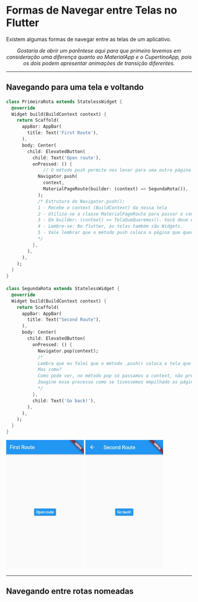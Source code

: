 # Formas de Navegar entre Telas no Flutter

Existem algumas formas de navegar entre as telas de um aplicativo.

<div align='center'>
    <i>
    Gostaria de abrir um parêntese aqui para que primeiro levemos em consideração uma diferença quanto ao MaterialApp e o CupertinoApp, pois os dois podem apresentar animações de transição diferentes.
    </i>
</div>

---

## Navegando para uma tela e voltando

```dart
class PrimeiraRota extends StatelessWidget {
  @override
  Widget build(BuildContext context) {
    return Scaffold(
      appBar: AppBar(
        title: Text('First Route'),
      ),
      body: Center(
        child: ElevatedButton(
          child: Text('Open route'),
          onPressed: () {
              // O método push permite nos levar para uma outra página.
            Navigator.push(
              context,
              MaterialPageRoute(builder: (context) => SegundaRota()),
            );
            /* Estrutura do Navigator.push():
            1 - Recebe o context (BuildContext) da nossa tela
            2 - Utiliza-se a classe MaterialPageRoute para passar o context no construtor (builder), `retornando` para nós a tela que queremos ir.
            3 - Em builder: (context) => TelaQueQueremos(). Você deve utilizar o nome da classe da tela que deseja ir, não importando se extende um Stateless ou StatefulWidget.
            4 - Lembre-se: No flutter, as telas também são Widgets.
            5 - Vale lembrar que o método push coloca a página que queremos ir por cima da atual, mas não fecha/substitui a atual.
            */
          },
        ),
      ),
    );
  }
}

class SegundaRota extends StatelessWidget {
  @override
  Widget build(BuildContext context) {
    return Scaffold(
      appBar: AppBar(
        title: Text("Second Route"),
      ),
      body: Center(
        child: ElevatedButton(
          onPressed: () {
            Navigator.pop(context);
            /*
            Lembra que eu falei que o método .push() coloca a tela que queremos ir sobre a atual? Então. Quando utilizamos o método .pop() nós podemos perceber isso!
            Mas como?
            Como pode ver, no método pop só passamos o context, não precisamos informar a página que queremos voltar. Isso justamente porque a tela SegundaRota() está por cima da tela PrimeiraRota(). Portanto, ao utilizarmos o pop(), retiramos a tela SegundaRota() de cima da PrimeiraRota().
            Imagine esse processo como se tivessemos empilhado as páginas.
            */
          },
          child: Text('Go back!'),
        ),
      ),
    );
  }
}
```

<div align='left'>
    <img src='../../../assets/nav_1.jpg' height=350/> <img src='../../../assets/nav_2.jpg'height=350/>
<div/>

---

## Navegando entre rotas nomeadas
